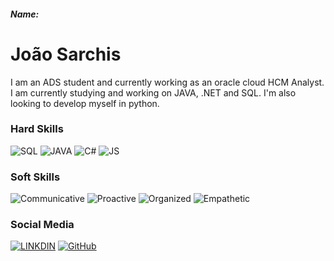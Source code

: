 ##### Name:

# João Sarchis
I am an ADS student and currently working as an oracle cloud HCM Analyst.
I am currently studying and working on JAVA, .NET and SQL.
I'm also looking to develop myself in python.

### Hard Skills
![SQL](https://img.shields.io/badge/SQL-white)
![JAVA](https://img.shields.io/badge/java-orange)
![C#](https://img.shields.io/badge/C%23-239120?style=for-the-badge&logo=c-sharp&logoColor=white)
![JS](https://img.shields.io/badge/JavaScript-yellow)

### Soft Skills
![Communicative](https://img.shields.io/badge/Communicative-red)
![Proactive](https://img.shields.io/badge/Proactive-blue)
![Organized](https://img.shields.io/badge/Organized-red)
![Empathetic](https://img.shields.io/badge/Empathetic-blue)

### Social Media
[![LINKDIN](https://img.shields.io/badge/Linkdin-blue)](https://https://www.linkedin.com/in/joão-sarchis-10191122b/)
[![GitHub](https://img.shields.io/badge/GitHub-black)](https://github.com/jsarchis)


